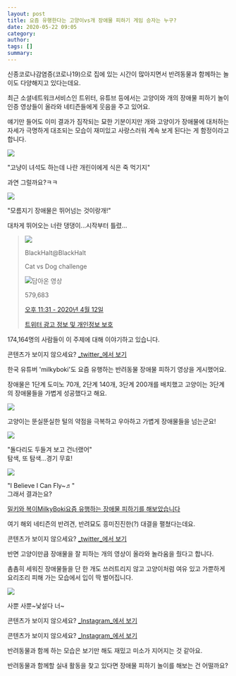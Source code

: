 ```yaml
---
layout: post
title: 요즘 유행한다는 고양이vs개 장애물 피하기 게임 승자는 누구?
date: 2020-05-22 09:05
category: 
author: 
tags: []
summary: 
---
```



신종코로나감염증(코로나19)으로 집에 있는 시간이 많아지면서 반려동물과 함께하는 놀이도 다양해지고 있다는데요.

  

최근 소셜네트워크서비스인 트위터, 유튜브 등에서는 고양이와 개의 장애물 피하기 놀이 인증 영상들이 올라와 네티즌들에게 웃음을 주고 있어요.

얘기만 들어도 이미 결과가 짐작되는 묘한 기분이지만 개와 고양이가 장애물에 대처하는 자세가 극명하게 대조되는 모습이 재미있고 사랑스러워 계속 보게 된다는 게 함정이라고 합니다.

![](https://img1.daumcdn.net/thumb/R720x0/?fname=https%3A%2F%2Ft1.daumcdn.net%2Fliveboard%2Fhappypet%2F877073d206e2460b83d9b5ed05f64c8c.jpg)

"고냥이 녀석도 하는데 나란 개린이에게 식은 죽 먹기지"  
  
과연 그럴까요?ㅋㅋ  

![](https://img1.daumcdn.net/thumb/R720x0/?fname=https%3A%2F%2Ft1.daumcdn.net%2Fliveboard%2Fhappypet%2Fc50f7cd7b6bb4d9d9a72405ce9bc6668.jpg)

"모름지기 장애물은 뛰어넘는 것이랑개!"  
  
대차게 뛰어오는 너란 댕댕이...시작부터 틀렸...  

> [![](https://pbs.twimg.com/profile_images/836133644074954752/LUiaeKmT_normal.jpg)](https://twitter.com/BlackHalt)
> 
> [](https://twitter.com/BlackHalt)
> 
> BlackHalt@BlackHalt
> 
> Cat vs Dog challenge
> 
> [](https://twitter.com/BlackHalt/status/1249344368819032064)
> 
> ![담아온 영상](https://pbs.twimg.com/ext_tw_video_thumb/1249344343758028800/pu/img/zUfFA3IHNwYelpin?format=jpg&name=small)
> 
> [](https://twitter.com/intent/like?tweet_id=1249344368819032064 "마음")
> 
> 579,683
> 
> [오후 11:31 - 2020년 4월 12일](https://twitter.com/BlackHalt/status/1249344368819032064)
> 
> [트위터 광고 정보 및 개인정보 보호](https://support.twitter.com/articles/20175256 "트위터 광고 정보 및 개인정보 보호")

[](https://twitter.com/BlackHalt/status/1249344368819032064 "트위터에서 대화 보기")

174,164명의 사람들이 이 주제에 대해 이야기하고 있습니다.

콘텐츠가 보이지 않으세요?  [_twitter_에서 보기](https://twitter.com/BlackHalt/status/1249344368819032064?s=20)

한국 유튜버 'milkyboki'도 요즘 유행하는 반려동물 장애물 피하기 영상을 게시했어요.

  

장애물은 1단계 도미노 70개, 2단계 140개, 3단계 200개를 배치했고 고양이는 3단계의 장애물들을 가볍게 성공했다고 해요.

![](https://img1.daumcdn.net/thumb/R720x0/?fname=https%3A%2F%2Ft1.daumcdn.net%2Fliveboard%2Fhappypet%2Ffbce3cad91e941e5a4fdb552d8bede2d.jpg)

고양이는 뚠실뚠실한 털의 약점을 극복하고 우아하고 가볍게 장애물들을 넘는군요!  

![](https://img1.daumcdn.net/thumb/R720x0/?fname=https%3A%2F%2Ft1.daumcdn.net%2Fliveboard%2Fhappypet%2F39765506ebaa4d3eb99a6bff52792098.JPG)

"돌다리도 두들겨 보고 건너랬어"  
탐색, 또 탐색...경기 무효!  

![](https://img1.daumcdn.net/thumb/R720x0/?fname=https%3A%2F%2Ft1.daumcdn.net%2Fliveboard%2Fhappypet%2F8f0bc83e5f3e4fd98b50f6a49c2ea6c8.JPG)

"I Believe I Can Fly~♬"  
그래서 결과는요?  

[밀키와 복이MilkyBoki요즘 유행하는 장애물 피하기를 해보았습니다](https://www.youtube.com/watch?v=liy0afJ8Gzw)

여기 해외 네티즌의 반려견, 반려묘도 흥미진진한(?) 대결을 펼쳤다는데요.

콘텐츠가 보이지 않으세요?  [_twitter_에서 보기](https://twitter.com/BuitengebiedenB/status/1248207885433278465?s=20)

반면 고양이만큼 장애물을 잘 피하는 개의 영상이 올라와 놀라움을 줬다고 합니다.

  

촘촘히 세워진 장애물들을 단 한 개도 쓰러트리지 않고 고양이처럼 여유 있고 가뿐하게 요리조리 피해 가는 모습에서 입이 딱 벌어집니다.

![](https://img1.daumcdn.net/thumb/R720x0/?fname=https%3A%2F%2Ft1.daumcdn.net%2Fliveboard%2Fhappypet%2Faeeab0e939eb4549b1ea28c4e9d38119.jpg)

사뿐 사뿐~낯설다 너~  

콘텐츠가 보이지 않으세요?  [_Instagram_에서 보기](https://www.instagram.com/p/B_EZAcRJJFW)

콘텐츠가 보이지 않으세요?  [_Instagram_에서 보기](https://www.instagram.com/p/B_OEm9Tn7RM)

반려동물과 함께 하는 모습은 보기만 해도 재밌고 미소가 지어지는 것 같아요.

  

반려동물과 함께할 실내 활동을 찾고 있다면 장애물 피하기 놀이를 해보는 건 어떨까요?